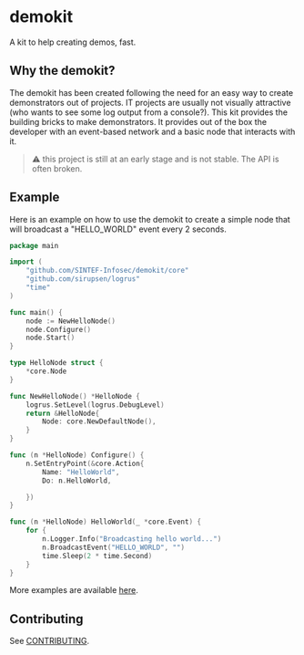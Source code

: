 # demokit

A kit to help creating demos, fast.

## Why the demokit?

The demokit has been created following the need for an easy way to create demonstrators out of projects.
IT projects are usually not visually attractive (who wants to see some log output from a console?). This kit provides
the building bricks to make demonstrators. It provides out of the box the developer with an event-based network and a 
basic node that interacts with it.

> :warning: this project is still at an early stage and is not stable. The API is often broken. 

## Example

Here is an example on how to use the demokit to create a simple node that will broadcast a "HELLO_WORLD" event every 2 seconds.

```go
package main

import (
	"github.com/SINTEF-Infosec/demokit/core"
	"github.com/sirupsen/logrus"
	"time"
)

func main() {
	node := NewHelloNode()
	node.Configure()
	node.Start()
}

type HelloNode struct {
	*core.Node
}

func NewHelloNode() *HelloNode {
	logrus.SetLevel(logrus.DebugLevel)
	return &HelloNode{
		Node: core.NewDefaultNode(),
	}
}

func (n *HelloNode) Configure() {
	n.SetEntryPoint(&core.Action{
		Name: "HelloWorld",
		Do: n.HelloWorld,

	})
}

func (n *HelloNode) HelloWorld(_ *core.Event) {
	for {
		n.Logger.Info("Broadcasting hello world...")
		n.BroadcastEvent("HELLO_WORLD", "")
		time.Sleep(2 * time.Second)
	}
}
```

More examples are available [here](https://github.com/SINTEF-Infosec/demokit-examples).

## Contributing

See [CONTRIBUTING](https://github.com/SINTEF-Infosec/demokit/blob/main/CONTRIBUTING.md).

